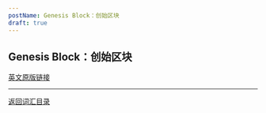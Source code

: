 ```yaml
---
postName: Genesis Block：创始区块
draft: true
---
```

## Genesis Block：创始区块


[英文原版链接](https://wiki.internetcomputer.org/wiki/Glossary)

---
[返回词汇目录](../glossary)